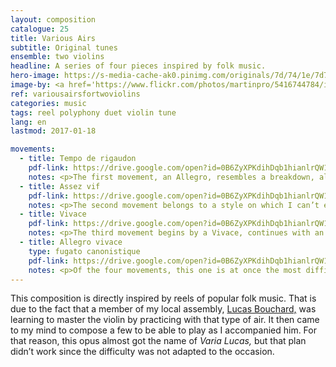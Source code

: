 ```yaml
---
layout: composition
catalogue: 25
title: Various Airs
subtitle: Original tunes
ensemble: two violins
headline: A series of four pieces inspired by folk music.
hero-image: https://s-media-cache-ak0.pinimg.com/originals/7d/74/1e/7d741e413aa06dfdb5d20f8bdee63205.jpg
image-by: <a href='https://www.flickr.com/photos/martinpro/5416744784/in/photolist-9fEevs-GUC1Sy-aTmgNa-odGBmV-rDUW8-oEdeuj-knV1c-K761gM-cWTLRy-aUtt5X-f7B5dM-6bLWja-5RiUNP-6vM8gb-9dZFEA-es8f1-66ogqk-3KbhFS-es8eW-6vM4WS-ofR5Vg-74y59y-6vM57E-7wPeH2-71HUtX-es8eX-6vGVEk-6vM45U-JcsYuH-66ofUe-7F3QU5-pHWmK7-6vM4tb-es7gZ-6vGVaK-vJeXye-6vM7eE-6vM683-6vGQyH-6vM7iW-6vM6ed-dQh4Cy-K8SeJc-HeBau-6vGRhB-5nvnTZ-6vGQCR-dQfRaJ-Jg4BdC-p4suJp' target='_new'>Appalachian Fiddler</a> by Martin Prochnik
ref: variousairsfortwoviolins
categories: music
tags: reel polyphony duet violin tune
lang: en
lastmod: 2017-01-18

movements:
  - title: Tempo de rigaudon
    pdf-link: https://drive.google.com/open?id=0B6ZyXPKdihDqb1hianlrQW1yeHM&authuser=0
    notes: <p>The first movement, an Allegro, resembles a breakdown, although it doesn’t have that form. From measures ten to seventeen, the second violin plays a couple of long notes which recall a hornpipe, and which, for me, represent a typical element of the folk genre. I also had as an example for that the <i>Muiniera</i> of Sarasate, Op. 32, which begins in the same manner.</p>
  - title: Assez vif
    pdf-link: https://drive.google.com/open?id=0B6ZyXPKdihDqb1hianlrQW1yeHM&authuser=0
    notes: <p>The second movement belongs to a style on which I can’t exactly put my finger, but that seems North-European, for a reason I can’t express. It is built on an energetic motif which explores the semi-high sounds of the violin.</p>
  - title: Vivace
    pdf-link: https://drive.google.com/open?id=0B6ZyXPKdihDqb1hianlrQW1yeHM&authuser=0
    notes: <p>The third movement begins by a Vivace, continues with an Allegro, and then ends with the Vivace of the beginning. The two voices often exchange the melody, which makes them both indispensable. Of all the movements, that one is the most lyrical, that style being reinforced by a canon at the beginning.</p>
  - title: Allegro vivace
    type: fugato canonistique
    pdf-link: https://drive.google.com/open?id=0B6ZyXPKdihDqb1hianlrQW1yeHM&authuser=0
    notes: <p>Of the four movements, this one is at once the most difficult and the most polyphonic. It is also probably the most masterful and my favourite of them all.</p>
---
```

This composition is directly inspired by reels of popular folk music. That is due to the fact that a member of my local assembly, <a href="https://www.facebook.com/profile.php?id=100012271939137" target="_new">Lucas Bouchard,</a> was learning to master the violin by practicing with that type of air. It then came to my mind to compose a few to be able to play as I accompanied him. For that reason, this opus almost got the name of <i>Varia Lucas,</i> but that plan didn’t work since the difficulty was not adapted to the occasion.
